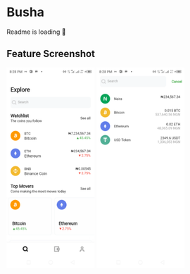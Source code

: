 # Busha

Readme is loading 🎉

## Feature Screenshot

<p float="left">
  <img src="media/flutter_01.png" width="200" />
  <img src="media/flutter_02.png" width="200" />
</p>
